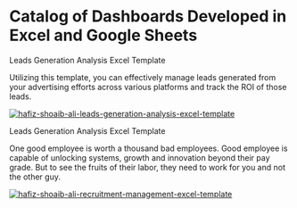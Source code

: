 <h1> Catalog of Dashboards Developed in Excel and Google Sheets </h1>


</p> Leads Generation Analysis Excel Template </p>

Utilizing this template, you can effectively manage leads generated from your advertising efforts across various platforms and track the ROI of those leads.

[![hafiz-shoaib-ali-leads-generation-analysis-excel-template](https://github.com/user-attachments/assets/26b8e8c3-9f45-45f2-81a6-cce53d409d51)](https://www.templarket.com/collections/newly-published/products/leads-generation-analysis-excel-template)


</p> Leads Generation Analysis Excel Template </p>

One good employee is worth a thousand bad employees. Good employee is capable of unlocking systems, growth and innovation beyond their pay grade. But to see the fruits of their labor, they need to work for you and not the other guy.

[![hafiz-shoaib-ali-recruitment-management-excel-template](https://github.com/user-attachments/assets/73f2e34d-74a5-465c-80f5-5864eac4dab7)](https://www.templarket.com/products/recruitment-management-excel-template)

